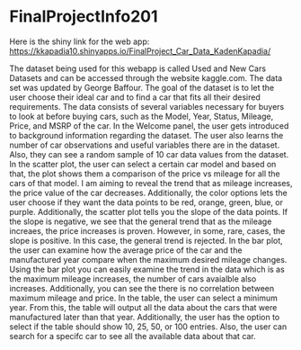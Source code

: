 # FinalProjectInfo201

Here is the shiny link for the web app: https://kkapadia10.shinyapps.io/FinalProject_Car_Data_KadenKapadia/

The dataset being used for this webapp is called Used and New Cars Datasets and can be accessed through the website kaggle.com. The data set was updated by George Baffour. 
The goal of the dataset is to let the user choose their ideal car and to find a car that fits all their desired requirements. 
The data consists of several variables necessary for buyers to look at before buying cars, such as the Model, Year, Status, Mileage, Price, and MSRP of the car. 
In the Welcome panel, the user gets introduced to background information regarding the dataset. The user also learns the number of car observations and useful variables there are in the dataset. Also, they can see a random sample of 10 car data values from the dataset.
In the scatter plot, the user can select a certain car model and based on that, the plot shows them a comparison of the price vs mileage for all the cars of that model. I am aiming to reveal the trend that as mileage increases, the price value of the car decreases. Additionally, the color options lets the user choose if they want the data points to be red, orange, green, blue, or purple. Additionally, the scatter plot tells you the slope of the data points. If the slope is negative, we see that the general trend that as the mileage increaes, the price increases is proven. However, in some, rare, cases, the slope is positive. In this case, the general trend is rejected. 
In the bar plot, the user can examine how the average price of the car and the manufactured year compare when the maximum desired mileage changes. Using the bar plot you can easily examine the trend in the data which is as the maximum mileage increases, the number of cars avaialble also increases. Additionally, you can see the there is no correlation between maximum mileage and price.
In the table, the user can select a minimum year. From this, the table will output all the data about the cars that were manufactured later than that year. Additionally, the user has the option to select if the table should show 10, 25, 50, or 100 entries. Also, the user can search for a specifc car to see all the available data about that car.
